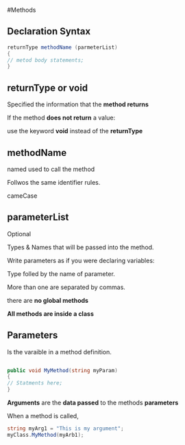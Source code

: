 #Methods

## Declaration Syntax

```C#
returnType methodName (parmeterList)
{
// metod body statements;
}
```

## returnType or void

Specified the information that the **method returns**

If the method **does not return** a value:

use the keyword **void** instead of the **returnType**

## methodName

named used to call the method

Follwos the same identifier rules.

cameCase

## parameterList

Optional

Types & Names that will be passed into the method.

Write parameters as if you were declaring variables:

Type folled by the name of parameter.

More than one are separated by commas.

there are **no global methods**

**All methods are inside a class**

## Parameters

Is the varaible in a method definition.

```C#

public void MyMethod(string myParam)
{
// Statments here;
}

```

**Arguments** are the **data passed** to the methods **parameters**


When a method is called, 
```C#
string myArg1 = "This is my argument";
myClass.MyMethod(myArb1);
```
